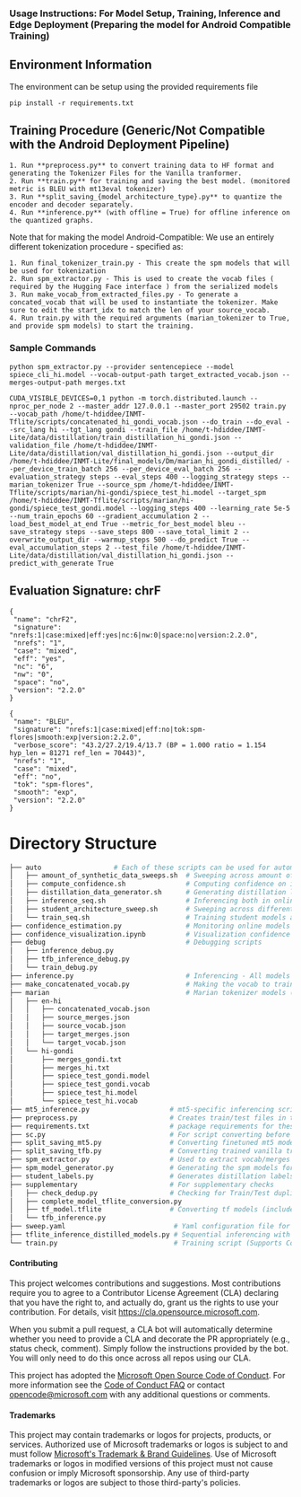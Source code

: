 ### Usage Instructions: For Model Setup, Training, Inference and Edge Deployment (Preparing the model for Android Compatible Training) 

## Environment Information 
The environment can be setup using the provided requirements file
```
pip install -r requirements.txt
```

## Training Procedure (Generic/Not Compatible with the Android Deployment Pipeline)
```
1. Run **preprocess.py** to convert training data to HF format and generating the Tokenizer Files for the Vanilla tranformer. 
2. Run **train.py** for training and saving the best model. (monitored metric is BLEU with mt13eval tokenizer)
3. Run **split_saving_{model_architecture_type}.py** to quantize the encoder and decoder separately. 
4. Run **inference.py** (with offline = True) for offline inference on the quantized graphs.  
```
Note that for making the model Android-Compatible: We use an entirely different tokenization procedure - specified as: 
```
1. Run final_tokenizer_train.py - This create the spm models that will be used for tokenization
2. Run spm_extractor.py - This is used to create the vocab files ( required by the Hugging Face interface ) from the serialized models
3. Run make_vocab_from_extracted_files.py - To generate a concated_vocab that will be used to instantiate the tokenizer. Make sure to edit the start_idx to match the len of your source_vocab.
4. Run train.py with the required arguments (marian_tokenizer to True, and provide spm models) to start the training.
```
### Sample Commands 
```
python spm_extractor.py --provider sentencepiece --model spiece_cli_hi.model --vocab-output-path target_extracted_vocab.json --merges-output-path merges.txt
```
```
CUDA_VISIBLE_DEVICES=0,1 python -m torch.distributed.launch --nproc_per_node 2 --master_addr 127.0.0.1 --master_port 29502 train.py --vocab_path /home/t-hdiddee/INMT-Tflite/scripts/concatenated_hi_gondi_vocab.json --do_train --do_eval --src_lang hi --tgt_lang gondi --train_file /home/t-hdiddee/INMT-Lite/data/distillation/train_distillation_hi_gondi.json --validation_file /home/t-hdiddee/INMT-Lite/data/distillation/val_distillation_hi_gondi.json --output_dir /home/t-hdiddee/INMT-Lite/final_models/Dm/marian_hi_gondi_distilled/ --per_device_train_batch 256 --per_device_eval_batch 256 --evaluation_strategy steps --eval_steps 400 --logging_strategy steps --marian_tokenizer True --source_spm /home/t-hdiddee/INMT-Tflite/scripts/marian/hi-gondi/spiece_test_hi.model --target_spm /home/t-hdiddee/INMT-Tflite/scripts/marian/hi-gondi/spiece_test_gondi.model --logging_steps 400 --learning_rate 5e-5 --num_train_epochs 60 --gradient_accumulation 2 --load_best_model_at_end True --metric_for_best_model bleu --save_strategy steps --save_steps 800 --save_total_limit 2 --overwrite_output_dir --warmup_steps 500 --do_predict True --eval_accumulation_steps 2 --test_file /home/t-hdiddee/INMT-Lite/data/distillation/val_distillation_hi_gondi.json --predict_with_generate True 

```

## Evaluation Signature: chrF 
```
{
 "name": "chrF2",
 "signature": "nrefs:1|case:mixed|eff:yes|nc:6|nw:0|space:no|version:2.2.0",
 "nrefs": "1",
 "case": "mixed",
 "eff": "yes",
 "nc": "6",
 "nw": "0",
 "space": "no",
 "version": "2.2.0"
}

{
 "name": "BLEU",
 "signature": "nrefs:1|case:mixed|eff:no|tok:spm-flores|smooth:exp|version:2.2.0",
 "verbose_score": "43.2/27.2/19.4/13.7 (BP = 1.000 ratio = 1.154 hyp_len = 81271 ref_len = 70443)",
 "nrefs": "1",
 "case": "mixed",
 "eff": "no",
 "tok": "spm-flores",
 "smooth": "exp",
 "version": "2.2.0"
}
```


# Directory Structure
```bash 
├── auto                  # Each of these scripts can be used for automating different parts of the pipelines w/ standard hyperparameters 
│   ├── amount_of_synthetic_data_sweeps.sh  # Sweeping across amount of data to train the distilled models for 
│   ├── compute_confidence.sh               # Computing confidence on in-domain and out-of-domain datasets
│   ├── distillation_data_generator.sh      # Generating distillation labels for all the students 
│   ├── inference_seq.sh                    # Inferencing both in online and offline modes
│   ├── student_architecture_sweep.sh       # Sweeping across different student architectures 
│   └── train_seq.sh                        # Training student models across different distillation configurations
├── confidence_estimation.py                # Monitoring online models' logits - Softmax Entropy, Top-K probabilities Dispersion
├── confidence_visualization.ipynb          # Visualization confidence of the models 
├── debug                                   # Debugging scripts 
│   ├── inference_debug.py
│   ├── tfb_inference_debug.py
│   └── train_debug.py
├── inference.py                            # Inferencing - All models [mt5, vanilla], All modes [Online, Quantization](For distillation models go to tflite_inference_distilled_models.py)
├── make_concatenated_vocab.py              # Making the vocab to train the Marian Tokenizer (Used for compatibility with Deployment goal)
├── marian                                  # Marian tokenizer models (Used for compatibility with Deployment goal)
│   ├── en-hi
│   │   ├── concatenated_vocab.json
│   │   ├── source_merges.json
│   │   ├── source_vocab.json
│   │   ├── target_merges.json
│   │   └── target_vocab.json
│   └── hi-gondi
│       ├── merges_gondi.txt
│       ├── merges_hi.txt
│       ├── spiece_test_gondi.model
│       ├── spiece_test_gondi.vocab
│       ├── spiece_test_hi.model
│       └── spiece_test_hi.vocab
├── mt5_inference.py                    # mt5-specific inferencing script 
├── preprocess.py                       # Creates train/test files in the format that is required by the dataloader + tokenizer training 
├── requirements.txt                    # package requirements for these scripts      
├── sc.py                               # For script converting before and after training for languages with unseen scripts 
├── split_saving_mt5.py                 # Converting finetuned mt5 models to offline graphs (split into encoder and decoder)
├── split_saving_tfb.py                 # Converting trained vanilla transformer models to offline graphs (split into encoder and decoder)
├── spm_extractor.py                    # Used to extract vocab/merges from the spm models (Used for compatibility with Deployment goal)
├── spm_model_generator.py              # Generating the spm models for the Marian Tokenizer (Used for compatibility with Deployment goal)
├── student_labels.py                   # Generates distillation labels in batches using source-lang monolingual data
├── supplementary                       # For supplementary checks 
│   ├── check_dedup.py                  # Checking for Train/Test duplication
│   ├── complete_model_tflite_conversion.py
│   ├── tf_model.tflite                 # Converting tf models (includes models trained with the Huggingface API) to tflite. 
│   └── tfb_inference.py                
├── sweep.yaml                           # Yaml configuration file for running sweeps on Wandb
├── tflite_inference_distilled_models.py # Sequential inferencing with the vanilla transformer models 
└── train.py                             # Training script (Supports Continued Pretraining of mt5, Marian Tokenizer Training)
```


#### Contributing

This project welcomes contributions and suggestions.  Most contributions require you to agree to a
Contributor License Agreement (CLA) declaring that you have the right to, and actually do, grant us
the rights to use your contribution. For details, visit https://cla.opensource.microsoft.com.

When you submit a pull request, a CLA bot will automatically determine whether you need to provide
a CLA and decorate the PR appropriately (e.g., status check, comment). Simply follow the instructions
provided by the bot. You will only need to do this once across all repos using our CLA.

This project has adopted the [Microsoft Open Source Code of Conduct](https://opensource.microsoft.com/codeofconduct/).
For more information see the [Code of Conduct FAQ](https://opensource.microsoft.com/codeofconduct/faq/) or
contact [opencode@microsoft.com](mailto:opencode@microsoft.com) with any additional questions or comments.

#### Trademarks

This project may contain trademarks or logos for projects, products, or services. Authorized use of Microsoft 
trademarks or logos is subject to and must follow 
[Microsoft's Trademark & Brand Guidelines](https://www.microsoft.com/en-us/legal/intellectualproperty/trademarks/usage/general).
Use of Microsoft trademarks or logos in modified versions of this project must not cause confusion or imply Microsoft sponsorship.
Any use of third-party trademarks or logos are subject to those third-party's policies.
